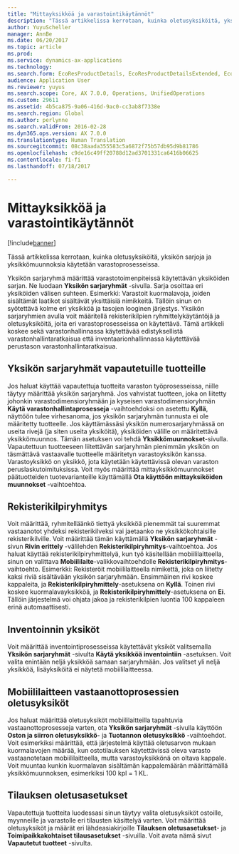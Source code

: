 ```yaml
---
title: "Mittayksikköä ja varastointikäytännöt"
description: "Tässä artikkelissa kerrotaan, kuinka oletusyksiköitä, yksikön sarjoja ja yksikkömuunnoksia käytetään varastoprosesseissa."
author: YuyuScheller
manager: AnnBe
ms.date: 06/20/2017
ms.topic: article
ms.prod: 
ms.service: dynamics-ax-applications
ms.technology: 
ms.search.form: EcoResProductDetails, EcoResProductDetailsExtended, EcoResStorageDimensionGroup, InventItemOrderSetup, UnitOfMeasureConversion, WHSRFMenuItem, WHSUOMSeqGroupTable
audience: Application User
ms.reviewer: yuyus
ms.search.scope: Core, AX 7.0.0, Operations, UnifiedOperations
ms.custom: 29611
ms.assetid: 4b5ca875-9a06-416d-9ac0-cc3ab8f7338e
ms.search.region: Global
ms.author: perlynne
ms.search.validFrom: 2016-02-28
ms.dyn365.ops.version: AX 7.0.0
ms.translationtype: Human Translation
ms.sourcegitcommit: 08c38aada355583c5a6872f75b57db95d9b81786
ms.openlocfilehash: c9de16c49ff20788d12ad3701331ca6416b06625
ms.contentlocale: fi-fi
ms.lasthandoff: 07/18/2017

---
```


# Mittayksikköä ja varastointikäytännöt

[!include[banner](../includes/banner.md)]


Tässä artikkelissa kerrotaan, kuinka oletusyksiköitä, yksikön sarjoja ja yksikkömuunnoksia käytetään varastoprosesseissa.

Yksikön sarjaryhmä määrittää varastotoimenpiteissä käytettävän yksiköiden sarjan. Ne luodaan **Yksikön sarjaryhmät** -sivulla. Sarja osoittaa eri yksiköiden välisen suhteen. Esimerkki: Varastoit kuormalavoja, joiden sisältämät laatikot sisältävät yksittäisiä nimikkeitä. Tällöin sinun on syötettävä kolme eri yksikköä ja tasojen looginen järjestys. Yksikön sarjaryhmien avulla voit määritellä rekisterikilpien ryhmittelykäytäntöjä ja oletusyksiköitä, joita eri varastoprosesseissa on käytettävä. Tämä artikkeli koskee sekä varastonhallinnassa käytettävää edistyksellistä varastonhallintaratkaisua että inventaarionhallinnassa käytettävää perustason varastonhallintaratkaisua.

## Yksikön sarjaryhmät vapautetuille tuotteille
Jos haluat käyttää vapautettuja tuotteita varaston työprosesseissa, niille täytyy määrittää yksikön sarjaryhmä. Jos vahvistat tuotteen, joka on liitetty johonkin varastodimensioryhmään ja kyseisen varastodimensioryhmän **Käytä varastonhallintaprosesseja** -vaihtoehdoksi on asetettu **Kyllä**, näyttöön tulee virhesanoma, jos yksikön sarjaryhmän tunnusta ei ole määritetty tuotteelle. Jos käyttämässäsi yksikön numerosarjaryhmässä on useita rivejä (ja siten useita yksiköitä), yksiköiden välille on määritettävä yksikkömuunnos. Tämän asetuksen voi tehdä **Yksikkömuunnokset**-sivulla. Vapautettuun tuotteeseen liitettävän sarjaryhmän pienimmän yksikön on täsmättävä vastaavalle tuotteelle määritetyn varastoyksikön kanssa. Varastoyksikkö on yksikkö, jota käytetään käytettävissä olevan varaston peruslaskutoimituksissa. Voit myös määrittää mittayksikkömuunnokset päätuotteiden tuotevarianteille käyttämällä **Ota käyttöön mittayksiköiden muunnokset** -vaihtoehtoa.

## Rekisterikilpiryhmitys
Voit määrittää, ryhmitelläänkö tiettyä yksikköä pienemmät tai suuremmat vastaanotot yhdeksi rekisterikilveksi vai jaetaanko ne yksikkökohtaisille rekisterikilville. Voit määrittää tämän käyttämällä **Yksikön sarjaryhmät** -sivun **Rivin erittely** -välilehden **Rekisterikilpiryhmitys**-vaihtoehtoa. Jos haluat käyttää rekisterikilpiryhmittelyä, kun työ käsitellään mobiililaitteella, sinun on valittava **Mobiililaite**-valikkovaihtoehdolle **Rekisterikilpiryhmitys**-vaihtoehto. Esimerkki: Rekisteröit mobiililaitteella nimikettä, joka on liitetty kaksi riviä sisältävään yksikön sarjaryhmään. Ensimmäinen rivi koskee kappaleita, ja **Rekisterikilpiryhmittely**-asetuksena on **Kyllä**. Toinen rivi koskee kuormalavayksikköä, ja **Rekisterikilpiryhmittely**-asetuksena on **Ei**. Tällöin järjestelmä voi ohjata jakoa ja rekisterikilpien luontia 100 kappaleen erinä automaattisesti.

## Inventoinnin yksiköt
Voit määrittää inventointiprosesseissa käytettävät yksiköt valitsemalla **Yksikön sarjaryhmät** -sivulta **Käytä yksikköä inventointiin** -asetuksen. Voit valita enintään neljä yksikköä samaan sarjaryhmään. Jos valitset yli neljä yksikköä, lisäyksiköitä ei näytetä mobiililaitteessa.

## Mobiililaitteen vastaanottoprosessien oletusyksiköt
Jos haluat määrittää oletusyksiköt mobiililaitteilla tapahtuvia vastaanottoprosesseja varten, ota **Yksikön sarjaryhmät** -sivulla käyttöön **Oston ja siirron oletusyksikkö**- ja **Tuotannon oletusyksikkö** -vaihtoehdot. Voit esimerkiksi määrittää, että järjestelmä käyttää oletusarvon mukaan kuormalavojen määrää, kun ostotilauksen käytettävissä oleva varasto vastaanotetaan mobiililaitteella, mutta varastoyksikkönä on oltava kappale. Voit muuntaa kunkin kuormalavan sisältämän kappalemäärän määrittämällä yksikkömuunnoksen, esimerkiksi 100 kpl = 1 KL.

## Tilauksen oletusasetukset
Vapautettuja tuotteita luodessasi sinun täytyy valita oletusyksiköt ostoille, myynneille ja varastolle eri tilausten käsittelyä varten. Voit määrittää oletusyksiköt ja määrät eri lähdeasiakirjoille **Tilauksen oletusasetukset**- ja **Toimipaikkakohtaiset tilausasetukset** -sivuilla. Voit avata nämä sivut **Vapautetut tuotteet** -sivulta.




